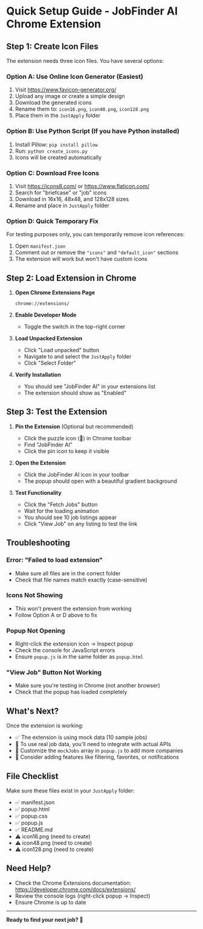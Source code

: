 # Quick Setup Guide - JobFinder AI Chrome Extension

## Step 1: Create Icon Files

The extension needs three icon files. You have several options:

### Option A: Use Online Icon Generator (Easiest)
1. Visit https://www.favicon-generator.org/
2. Upload any image or create a simple design
3. Download the generated icons
4. Rename them to: `icon16.png`, `icon48.png`, `icon128.png`
5. Place them in the `JustApply` folder

### Option B: Use Python Script (If you have Python installed)
1. Install Pillow: `pip install pillow`
2. Run: `python create_icons.py`
3. Icons will be created automatically

### Option C: Download Free Icons
1. Visit https://icons8.com/ or https://www.flaticon.com/
2. Search for "briefcase" or "job" icons
3. Download in 16x16, 48x48, and 128x128 sizes
4. Rename and place in `JustApply` folder

### Option D: Quick Temporary Fix
For testing purposes only, you can temporarily remove icon references:

1. Open `manifest.json`
2. Comment out or remove the `"icons"` and `"default_icon"` sections
3. The extension will work but won't have custom icons

## Step 2: Load Extension in Chrome

1. **Open Chrome Extensions Page**
   ```
   chrome://extensions/
   ```

2. **Enable Developer Mode**
   - Toggle the switch in the top-right corner

3. **Load Unpacked Extension**
   - Click "Load unpacked" button
   - Navigate to and select the `JustApply` folder
   - Click "Select Folder"

4. **Verify Installation**
   - You should see "JobFinder AI" in your extensions list
   - The extension should show as "Enabled"

## Step 3: Test the Extension

1. **Pin the Extension** (Optional but recommended)
   - Click the puzzle icon (🧩) in Chrome toolbar
   - Find "JobFinder AI"
   - Click the pin icon to keep it visible

2. **Open the Extension**
   - Click the JobFinder AI icon in your toolbar
   - The popup should open with a beautiful gradient background

3. **Test Functionality**
   - Click the "Fetch Jobs" button
   - Wait for the loading animation
   - You should see 10 job listings appear
   - Click "View Job" on any listing to test the link

## Troubleshooting

### Error: "Failed to load extension"
- Make sure all files are in the correct folder
- Check that file names match exactly (case-sensitive)

### Icons Not Showing
- This won't prevent the extension from working
- Follow Option A or D above to fix

### Popup Not Opening
- Right-click the extension icon → Inspect popup
- Check the console for JavaScript errors
- Ensure `popup.js` is in the same folder as `popup.html`

### "View Job" Button Not Working
- Make sure you're testing in Chrome (not another browser)
- Check that the popup has loaded completely

## What's Next?

Once the extension is working:
- ✅ The extension is using mock data (10 sample jobs)
- 🔄 To use real job data, you'll need to integrate with actual APIs
- 🎨 Customize the `mockJobs` array in `popup.js` to add more companies
- 🌟 Consider adding features like filtering, favorites, or notifications

## File Checklist

Make sure these files exist in your `JustApply` folder:
- ✅ manifest.json
- ✅ popup.html
- ✅ popup.css
- ✅ popup.js
- ✅ README.md
- ⚠️ icon16.png (need to create)
- ⚠️ icon48.png (need to create)
- ⚠️ icon128.png (need to create)

## Need Help?

- Check the Chrome Extensions documentation: https://developer.chrome.com/docs/extensions/
- Review the console logs (right-click popup → Inspect)
- Ensure Chrome is up to date

---

**Ready to find your next job? 🚀**
